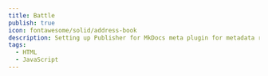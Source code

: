 ```yaml
---
title: Battle
publish: true
icon: fontawesome/solid/address-book
description: Setting up Publisher for MkDocs meta plugin for metadata retrival and automatic navigation building
tags:
  - HTML
  - JavaScript
---
```

